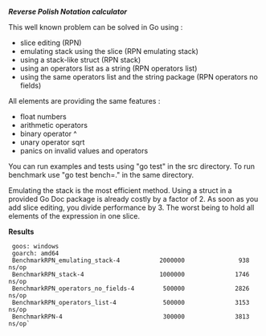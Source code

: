 ***Reverse Polish Notation calculator***

This well known problem can be solved in Go using :
- slice editing (RPN)
- emulating stack using the slice (RPN emulating stack)
- using a stack-like struct (RPN stack)
- using an operators list as a string (RPN operators list)
- using the same operators list and the string package (RPN operators no fields)

All elements are providing the same features :
- float numbers
- arithmetic operators
- binary operator ^
- unary operator sqrt
- panics on invalid values and operators

You can run examples and tests using "go test" in the src directory.
To run benchmark use "go test bench=." in the same directory.

Emulating the stack is the most efficient method.
Using a struct in a provided Go Doc package is already costly by a factor of 2.
As soon as you add slice editing, you divide performance by 3.
The worst being to hold all elements of the expression in one slice.

**Results**

```
 goos: windows
 goarch: amd64
 BenchmarkRPN_emulating_stack-4           2000000               938 ns/op
 BenchmarkRPN_stack-4                     1000000              1746 ns/op
 BenchmarkRPN_operators_no_fields-4        500000              2826 ns/op
 BenchmarkRPN_operators_list-4             500000              3153 ns/op
 BenchmarkRPN-4                            300000              3813 ns/op`
```

 
 
 
